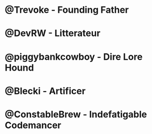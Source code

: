 # @Trevoke - Founding Father
# @DevRW - Litterateur
# @piggybankcowboy - Dire Lore Hound
# @Blecki - Artificer
# @ConstableBrew - Indefatigable Codemancer
